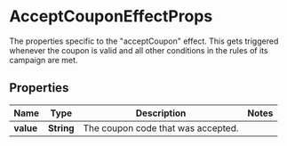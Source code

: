 

# AcceptCouponEffectProps

The properties specific to the \"acceptCoupon\" effect. This gets triggered whenever the coupon is valid and all other conditions in the rules of its campaign are met.
## Properties

Name | Type | Description | Notes
------------ | ------------- | ------------- | -------------
**value** | **String** | The coupon code that was accepted. | 



